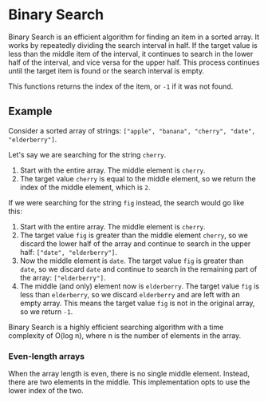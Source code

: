 # Binary Search

Binary Search is an efficient algorithm for finding an item in a sorted array. It works by repeatedly dividing the search interval in half. If the target value is less than the middle item of the interval, it continues to search in the lower half of the interval, and vice versa for the upper half. This process continues until the target item is found or the search interval is empty.

This functions returns the index of the item, or `-1` if it was not found.

## Example

Consider a sorted array of strings: `["apple", "banana", "cherry", "date", "elderberry"]`.

Let's say we are searching for the string `cherry`.

1. Start with the entire array. The middle element is `cherry`.
2. The target value `cherry` is equal to the middle element, so we return the index of the middle element, which is `2`.

If we were searching for the string `fig` instead, the search would go like this:

1. Start with the entire array. The middle element is `cherry`.
2. The target value `fig` is greater than the middle element `cherry`, so we discard the lower half of the array and continue to search in the upper half: `["date", "elderberry"]`.
3. Now the middle element is `date`. The target value `fig` is greater than `date`, so we discard `date` and continue to search in the remaining part of the array: `["elderberry"]`.
4. The middle (and only) element now is `elderberry`. The target value `fig` is less than `elderberry`, so we discard `elderberry` and are left with an empty array. This means the target value `fig` is not in the original array, so we return `-1`.

Binary Search is a highly efficient searching algorithm with a time complexity of O(log n), where n is the number of elements in the array.

### Even-length arrays

When the array length is even, there is no single middle element. Instead, there are two elements in the middle. This implementation opts to use the lower index of the two.
